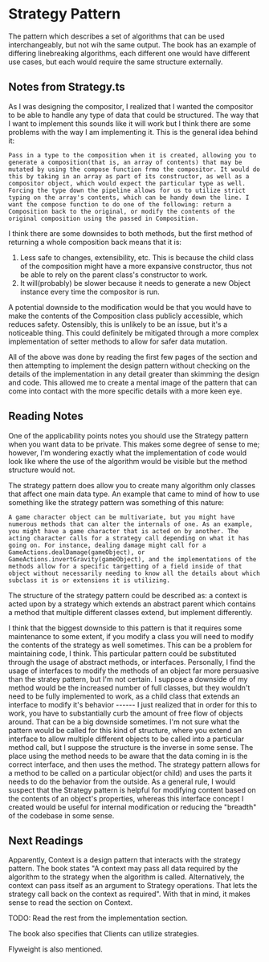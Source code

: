 # Strategy Pattern
The pattern which describes a set of algorithms that can be used interchangeably, but not wih the same output. The book has an example of differing linebreaking algorithms, each different one would have different use cases, but each would require the same structure externally. 


## Notes from Strategy.ts
As I was designing the compositor, I realized that I wanted the compositor to be able to handle any type of data that could be structured. The way that I want to implement this sounds like it will work but I think there are some problems with the way I am implementing it. This is the general idea behind it:
    
    Pass in a type to the composition when it is created, allowing you to generate a composition(that is, an array of contents) that may be mutated by using the compose function frmo the compositor. It would do this by taking in an array as part of its constructor, as well as a compositor object, which would expect the particular type as well. Forcing the type down the pipeline allows for us to utilize strict typing on the array's contents, which can be handy down the line. I want the compose function to do one of the following: return a Composition back to the original, or modify the contents of the original composition using the passed in Composition.

I think there are some downsides to both methods, but the first method of returning a whole composition back means that it is:
1. Less safe to changes, extensibility, etc. This is because the child class of the composition might have a more expansive constructor, thus not be able to rely on the parent class's constructor to work.
2. It will(probably) be slower because it needs to generate a new Object instance every time the compositor is run.

A potential downside to the modification would be that you would have to make the contents of the Composition class publicly accessible, which reduces safety. Ostensibly, this is unlikely to be an issue, but it's a noticeable thing. This could definitely be mitigated through a more complex implementation of setter methods to allow for safer data mutation.

All of the above was done by reading the first few pages of the section and then attempting to implement the design pattern without checking on the details of the implementation in any detail greater than skimming the design and code. This allowed me to create a mental image of the pattern that can come into contact with the more specific details with a more keen eye.

## Reading Notes
One of the applicability points notes you should use the Strategy pattern when you want data to be private. This makes some degree of sense to me; however, I'm wondering exactly what the implementation of code would look like where the use of the algorithm would be visible but the method structure would not.

The strategy pattern does allow you to create many algorithm only classes that affect one main data type. An example that came to mind of how to use something like the strategy pattern was something of this nature:

    A game character object can be multivariate, but you might have numerous methods that can alter the internals of one. As an example, you might have a game character that is acted on by another. The acting character calls for a strategy call depending on what it has going on. For instance, dealing damage might call for a GameActions.dealDamage(gameObject), or GameActions.invertGravity(gameObject), and the implementations of the methods allow for a specific targetting of a field inside of that object without necessarily needing to know all the details about which subclass it is or extensions it is utilizing.

The structure of the strategy pattern could be described as: a context is acted upon by a strategy which extends an abstract parent which contains a method that multiple different classes extend, but implement differently.

I think that the biggest downside to this pattern is that it requires some maintenance to some extent, if you modify a class you will need to modify the contents of the strategy as well sometimes. This can be a problem for maintaining code, I think. This particular pattern could be substituted through the usage of abstract methods, or interfaces. Personally, I find the usage of interfaces to modify the methods of an object far more persuasive than the stratey pattern, but I'm not certain. I suppose a downside of my method would be the increased number of full classes, but they wouldn't need to be fully implemented to work, as a child class that extends an interface to modify it's behavior ------ I just realized that in order for this to work, you have to substantially curb the amount of free flow of objects around. That can be a big downside sometimes. I'm not sure what the pattern would be called for this kind of structure, where you extend an interface to allow multiple different objects to be called into a particular method call, but I suppose the structure is the inverse in some sense. The place using the method needs to be aware that the data coming in is the correct interface, and then uses the method. The strategy pattern allows for a method to be called on a particular object(or child) and uses the parts it needs to do the behavior from the outside. As a general rule, I would suspect that the Strategy pattern is helpful for modifying content based on the contents of an object's properties, whereas this interface concept I created would be useful for internal modification or reducing the "breadth" of the codebase in some sense.

## Next Readings
Apparently, Context is a design pattern that interacts with the strategy pattern. The book states "A context may pass all data required by the algorithm to the strategy when the algorithm is called. Alternatively, the context can pass itself as an argument to Strategy operations. That lets the strategy call back on the context as required". With that in mind, it makes sense to read the section on Context.

TODO: Read the rest from the implementation section.

The book also specifies that Clients can utilize strategies. 

Flyweight is also mentioned.

